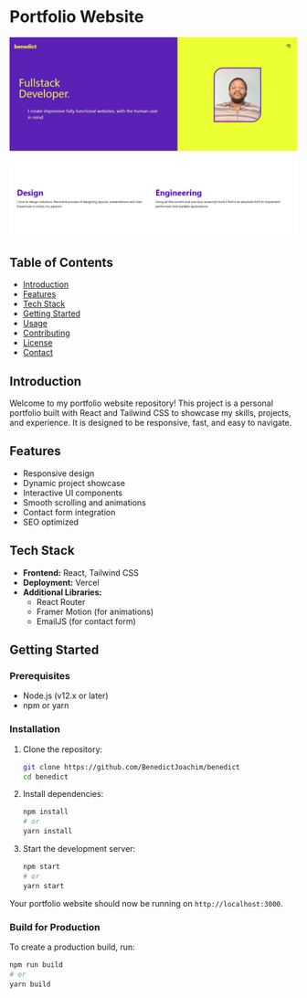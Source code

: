 # Portfolio Website

![Website Screenshot](./src/assets/images/benedict.jpeg)

## Table of Contents
- [Introduction](#introduction)
- [Features](#features)
- [Tech Stack](#tech-stack)
- [Getting Started](#getting-started)
- [Usage](#usage)
- [Contributing](#contributing)
- [License](#license)
- [Contact](#contact)

## Introduction
Welcome to my portfolio website repository! This project is a personal portfolio built with React and Tailwind CSS to showcase my skills, projects, and experience. It is designed to be responsive, fast, and easy to navigate.

## Features
- Responsive design
- Dynamic project showcase
- Interactive UI components
- Smooth scrolling and animations
- Contact form integration
- SEO optimized

## Tech Stack
- **Frontend:** React, Tailwind CSS
- **Deployment:** Vercel
- **Additional Libraries:** 
  - React Router
  - Framer Motion (for animations)
  - EmailJS (for contact form)

## Getting Started

### Prerequisites
- Node.js (v12.x or later)
- npm or yarn

### Installation
1. Clone the repository:
    ```bash
    git clone https://github.com/BenedictJoachim/benedict
    cd benedict
    ```

2. Install dependencies:
    ```bash
    npm install
    # or
    yarn install
    ```

3. Start the development server:
    ```bash
    npm start
    # or
    yarn start
    ```

Your portfolio website should now be running on `http://localhost:3000`.

### Build for Production
To create a production build, run:
```bash
npm run build
# or
yarn build
